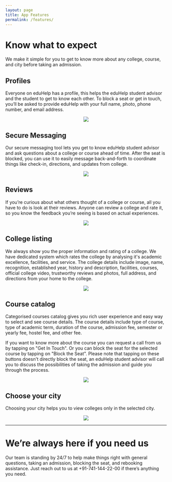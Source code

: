 ```yaml
---
layout: page
title: App Features
permalink: /features/
---
```


# Know what to expect

We make it simple for you to get to know more about any college, course, and city before taking an admission. 

## Profiles

Everyone on eduHelp has a profile, this helps the eduHelp student advisor and the student to get to know each other. To block a seat or get in touch, you’ll be asked to provide eduHelp with your full name, photo, phone number, and email address.

<p align="center">
  <img src="/assets/images/profile.png">
</p>

## Secure Messaging

Our secure messaging tool lets you get to know eduHelp student advisor and ask questions about a college or course ahead of time. After the seat is blocked, you can use it to easily message back-and-forth to coordinate things like check-in, directions, and updates from college.

<p align="center">
  <img src="/assets/images/chatWithUs.png">
</p>

## Reviews

If you’re curious about what others thought of a college or course, all you have to do is look at their reviews. Anyone can review a college and rate it, so you know the feedback you’re seeing is based on actual experiences.

<p align="center">
  <img src="/assets/images/reviews.png">
</p>

## College listing

We always show you the proper information and rating of a college. We have dedicated system which rates the college by analysing it's academic excellence, facilities, and service. The college details include image, name, recognition, established year, history and description, facilities, courses, official college video, trustworthy reviews and photos, full address, and directions from your home to the college. 

<p align="center">
  <img src="/assets/images/colleges.png">
</p>

## Course catalog

Categorised courses catalog gives you rich user experience and easy way to select and see course details. The course details include type of course, type of academic term, duration of the course, admission fee, semester or yearly fee, hostel fee, and other fee. 

If you want to know more about the course you can request a call from us by tapping on "Get In Touch". Or you can block the seat for the selected course by tapping on "Block the Seat". Please note that tapping on these buttons doesn't directly block the seat, an eduHelp student advisor will call you to discuss the possibilities of taking the admission and guide you through the process. 

<p align="center">
  <img src="/assets/images/courses.png">
</p>

## Choose your city

Choosing your city helps you to view colleges only in the selected city. 

<p align="center">
  <img src="/assets/images/choosecity.png">
</p>

------------------------

# We’re always here if you need us

Our team is standing by 24/7 to help make things right with general questions, taking an admission, blocking the seat, and rebooking assistance. Just reach out to us at +91-741-144-22-00 if there’s anything you need. 







